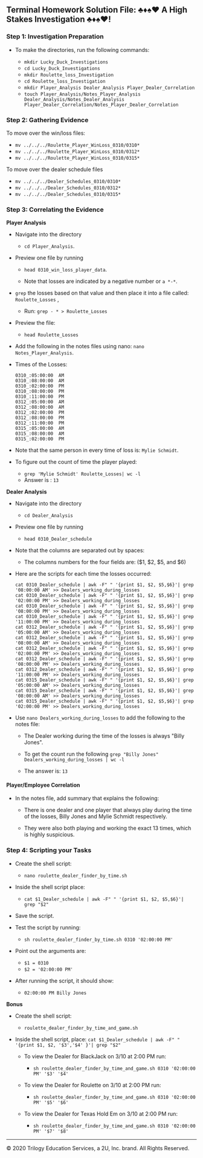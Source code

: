 ## Terminal Homework Solution File: ♣♦♠♥ A High Stakes Investigation ♣♦♠♥!

### Step 1: Investigation Preparation

- To make the directories, run the following commands:
  
    - `mkdir Lucky_Duck_Investigations`
    - `cd Lucky_Duck_Investigations`
    - `mkdir Roulette_loss_Investigation`
    - `cd Roulette_loss_Investigation`
    - `mkdir Player_Analysis Dealer_Analysis Player_Dealer_Correlation`
    - `touch Player_Analysis/Notes_Player_Analysis Dealer_Analysis/Notes_Dealer_Analysis Player_Dealer_Correlation/Notes_Player_Dealer_Correlation`

### Step 2: Gathering Evidence


To move over the win/loss files:

  - `mv ../../../Roulette_Player_WinLoss_0310/0310*` 
  - `mv ../../../Roulette_Player_WinLoss_0310/0312*` 
  - `mv ../../../Roulette_Player_WinLoss_0310/0315*` 
    
To move over the dealer schedule files  

  - `mv ../../../Dealer_Schedules_0310/0310*` 
  - `mv ../../../Dealer_Schedules_0310/0312*` 
  - `mv ../../../Dealer_Schedules_0310/0315*` 


### Step 3: Correlating the Evidence


**Player Analysis**  

  - Navigate into the directory 
  
    - `cd Player_Analysis`.

  - Preview one file by running 
  
    - `head 0310_win_loss_player_data`.

    - Note that losses are indicated by a negative number or `a *-*`.

  - `grep` the losses based on that value and then place it into a file called: `Roulette_Losses` , 
    
    - Run: `grep - * > Roulette_Losses`

  - Preview the file: 
  
    - `head Roulette_Losses`

  - Add the following in the notes files using nano: `nano Notes_Player_Analysis`.
  
  - Times of the Losses:
  
    ```
    0310_:05:00:00	AM
    0310_:08:00:00	AM
    0310_:02:00:00	PM
    0310_:08:00:00	PM
    0310_:11:00:00	PM
    0312_:05:00:00	AM
    0312_:08:00:00	AM
    0312_:02:00:00	PM
    0312_:08:00:00	PM
    0312_:11:00:00	PM
    0315_:05:00:00	AM
    0315_:08:00:00	AM
    0315_:02:00:00	PM
    ```

- Note that the same person in every time of loss is: `Mylie Schmidt`.
  
- To figure out the count of time the player played:
  
  - `grep 'Mylie Schmidt' Roulette_Losses| wc -l`
  - Answer is : `13`
          
**Dealer Analysis**   
- Navigate into the directory 
  - `cd Dealer_Analysis`

- Preview one file by running 
  - `head 0310_Dealer_schedule`

- Note that the columns are separated out by spaces:
  - The columns numbers for the four fields are: ($1, $2, $5, and $6)
    
- Here are the scripts for each time the losses occurred:    
    
    ```cat 0310_Dealer_schedule | awk -F" " '{print $1, $2, $5,$6}'| grep '05:00:00 AM' > Dealers_working_during_losses
    cat 0310_Dealer_schedule | awk -F" " '{print $1, $2, $5,$6}'| grep '08:00:00 AM' >> Dealers_working_during_losses
    cat 0310_Dealer_schedule | awk -F" " '{print $1, $2, $5,$6}'| grep '02:00:00 PM' >> Dealers_working_during_losses
    cat 0310_Dealer_schedule | awk -F" " '{print $1, $2, $5,$6}'| grep '08:00:00 PM' >> Dealers_working_during_losses
    cat 0310_Dealer_schedule | awk -F" " '{print $1, $2, $5,$6}'| grep '11:00:00 PM' >> Dealers_working_during_losses
    cat 0312_Dealer_schedule | awk -F" " '{print $1, $2, $5,$6}'| grep '05:00:00 AM' >> Dealers_working_during_losses
    cat 0312_Dealer_schedule | awk -F" " '{print $1, $2, $5,$6}'| grep '08:00:00 AM' >> Dealers_working_during_losses
    cat 0312_Dealer_schedule | awk -F" " '{print $1, $2, $5,$6}'| grep '02:00:00 PM' >> Dealers_working_during_losses
    cat 0312_Dealer_schedule | awk -F" " '{print $1, $2, $5,$6}'| grep '08:00:00 PM' >> Dealers_working_during_losses
    cat 0312_Dealer_schedule | awk -F" " '{print $1, $2, $5,$6}'| grep '11:00:00 PM' >> Dealers_working_during_losses
    cat 0315_Dealer_schedule | awk -F" " '{print $1, $2, $5,$6}'| grep '05:00:00 AM' >> Dealers_working_during_losses
    cat 0315_Dealer_schedule | awk -F" " '{print $1, $2, $5,$6}'| grep '08:00:00 AM' >> Dealers_working_during_losses
    cat 0315_Dealer_schedule | awk -F" " '{print $1, $2, $5,$6}'| grep '02:00:00 PM' >> Dealers_working_during_losses
    
- Use `nano Dealers_working_during_losses` to add the following to the notes file: 

  - The Dealer working during the time of the losses is always "Billy Jones".

  - To get the count run the following `grep "Billy Jones" Dealers_working_during_losses | wc -l`
  
  - The answer is: `13`
  
#### Player/Employee Correlation

- In the notes file, add summary that explains the following:  
  
  - There is one dealer and one player that always play during the time of the losses, Billy Jones and Mylie Schmidt respectively.
  
  - They were also both playing and working the exact 13 times, which is highly suspicious.
   
 
### Step 4: Scripting your Tasks

- Create the shell script:  

  - `nano roulette_dealer_finder_by_time.sh`

- Inside the shell script place: 

  - `cat $1_Dealer_schedule | awk -F" " '{print $1, $2, $5,$6}'| grep "$2"`

- Save the script.

- Test the script by running:

  - `sh roulette_dealer_finder_by_time.sh 0310 '02:00:00 PM'`

- Point out the arguments are:

  - `$1 = 0310`
  - `$2 = '02:00:00 PM'`

- After running the script, it should show:
  
  -  `02:00:00 PM Billy Jones`

      
**Bonus**

- Create the shell script: 

  - `roulette_dealer_finder_by_time_and_game.sh`

- Inside the shell script, place: `cat $1_Dealer_schedule | awk -F" " '{print $1, $2, '$3','$4' }'| grep "$2"`
  
  - To view the Dealer for BlackJack on 3/10 at 2:00 PM run:
      
      - `sh roulette_dealer_finder_by_time_and_game.sh 0310 '02:00:00 PM' '$3' '$4'`
  
  - To view the Dealer for Roulette on 3/10 at 2:00 PM run:
  
      - `sh roulette_dealer_finder_by_time_and_game.sh 0310 '02:00:00 PM' '$5' '$6'`
  
  
  - To view the Dealer for Texas Hold Em on 3/10 at 2:00 PM run:
  
      - `sh roulette_dealer_finder_by_time_and_game.sh 0310 '02:00:00 PM' '$7' '$8'`

---

© 2020 Trilogy Education Services, a 2U, Inc. brand. All Rights Reserved.

